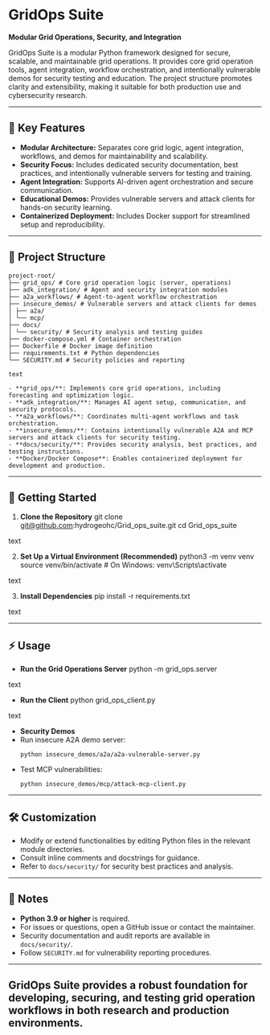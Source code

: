 # GridOps Suite

**Modular Grid Operations, Security, and Integration**

GridOps Suite is a modular Python framework designed for secure, scalable, and maintainable grid operations. It provides core grid operation tools, agent integration, workflow orchestration, and intentionally vulnerable demos for security testing and education. The project structure promotes clarity and extensibility, making it suitable for both production use and cybersecurity research.

---

## 🚩 Key Features

- **Modular Architecture:** Separates core grid logic, agent integration, workflows, and demos for maintainability and scalability.
- **Security Focus:** Includes dedicated security documentation, best practices, and intentionally vulnerable servers for testing and training.
- **Agent Integration:** Supports AI-driven agent orchestration and secure communication.
- **Educational Demos:** Provides vulnerable servers and attack clients for hands-on security learning.
- **Containerized Deployment:** Includes Docker support for streamlined setup and reproducibility.

---

## 📁 Project Structure
```
project-root/
├── grid_ops/ # Core grid operation logic (server, operations)
├── adk_integration/ # Agent and security integration modules
├── a2a_workflows/ # Agent-to-agent workflow orchestration
├── insecure_demos/ # Vulnerable servers and attack clients for demos
│ ├── a2a/
│ └── mcp/
├── docs/
│ └── security/ # Security analysis and testing guides
├── docker-compose.yml # Container orchestration
├── Dockerfile # Docker image definition
├── requirements.txt # Python dependencies
└── SECURITY.md # Security policies and reporting

text

- **grid_ops/**: Implements core grid operations, including forecasting and optimization logic.
- **adk_integration/**: Manages AI agent setup, communication, and security protocols.
- **a2a_workflows/**: Coordinates multi-agent workflows and task orchestration.
- **insecure_demos/**: Contains intentionally vulnerable A2A and MCP servers and attack clients for security testing.
- **docs/security/**: Provides security analysis, best practices, and testing instructions.
- **Docker/Docker Compose**: Enables containerized deployment for development and production.
```
---

## 🚀 Getting Started

1. **Clone the Repository**
git clone git@github.com:hydrogeohc/Grid_ops_suite.git
cd Grid_ops_suite

text

2. **Set Up a Virtual Environment (Recommended)**
python3 -m venv venv
source venv/bin/activate # On Windows: venv\Scripts\activate

text

3. **Install Dependencies**
pip install -r requirements.txt

text

---

## ⚡ Usage

- **Run the Grid Operations Server**
python -m grid_ops.server

text

- **Run the Client**
python grid_ops_client.py

text

- **Security Demos**
- Run insecure A2A demo server:
  ```
  python insecure_demos/a2a/a2a-vulnerable-server.py
  ```
- Test MCP vulnerabilities:
  ```
  python insecure_demos/mcp/attack-mcp-client.py
  ```

---

## 🛠️ Customization

- Modify or extend functionalities by editing Python files in the relevant module directories.
- Consult inline comments and docstrings for guidance.
- Refer to `docs/security/` for security best practices and analysis.

---

## 📝 Notes

- **Python 3.9 or higher** is required.
- For issues or questions, open a GitHub issue or contact the maintainer.
- Security documentation and audit reports are available in `docs/security/`.
- Follow `SECURITY.md` for vulnerability reporting procedures.

---

GridOps Suite provides a robust foundation for developing, securing, and testing grid operation workflows in both research and production environments.
---


